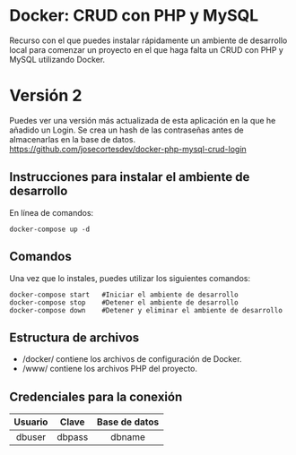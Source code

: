 # Docker: CRUD con PHP y MySQL 
Recurso con el que puedes instalar rápidamente un ambiente de desarrollo local para comenzar un proyecto en el que haga falta un CRUD con PHP y MySQL utilizando Docker.

# Versión 2
Puedes ver una versión más actualizada de esta aplicación en la que he añadido un Login. Se crea un hash de las contraseñas antes de almacenarlas en la base de datos.
https://github.com/josecortesdev/docker-php-mysql-crud-login

## Instrucciones para instalar el ambiente de desarrollo
En línea de comandos:
```
docker-compose up -d
```

## Comandos
Una vez que lo instales, puedes utilizar los siguientes comandos:
```
docker-compose start   #Iniciar el ambiente de desarrollo
docker-compose stop    #Detener el ambiente de desarrollo
docker-compose down    #Detener y eliminar el ambiente de desarrollo
```
## Estructura de archivos
* /docker/ contiene los archivos de configuración de Docker.
* /www/ contiene los archivos PHP del proyecto.

## Credenciales para la conexión
| Usuario | Clave | Base de datos |
| :-------------: | :-------------: | :-------------: |
| dbuser  | dbpass  | dbname  |

